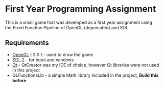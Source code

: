 
# First Year Programming Assignment
This is a small game that was developed as a first year assignment using the Fixed Function Pipeline of OpenGL (deprecated) and SDL

## Requirements
* [OpenGL](https://www.opengl.org/)  ( 3.0 ) - used to draw the game
* [SDL 2]( https://www.libsdl.org/ ) - for input and windows
* [Qt]( https://www.qt.io/ ) - QtCreator was my IDE of choice, however Qt libraries were not used in this project 
* GLFunctionsLib - a simple Math library included in the project, **Build this before**

